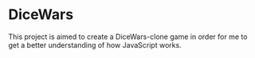 # DiceWars
This project is aimed to create a DiceWars-clone game in order for me to get a better understanding of how JavaScript works.
